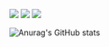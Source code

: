 <a href= https://blog.naver.com/vincentkim11 target="_blank"><img src="https://img.shields.io/badge/itvincent11-FFCD00?style=flat-square&logo=kakaotalk&logoColor=black"/></a> 
<a href= https://blog.naver.com/vincentkim11 target="_blank"><img src="https://img.shields.io/badge/itvincent11@gmail.com-EA4335?style=flat-square&logo=gmail&logoColor=black"/></a>
<a href= https://blog.naver.com/vincentkim11 target="_blank"><img src="https://img.shields.io/badge/Blog-03C75A?style=flat-square&logo=Naver&logoColor=green"/></a>



![Anurag's GitHub stats](https://github-readme-stats.vercel.app/api?username=itvincent11&show_icons=true&theme=radical)
